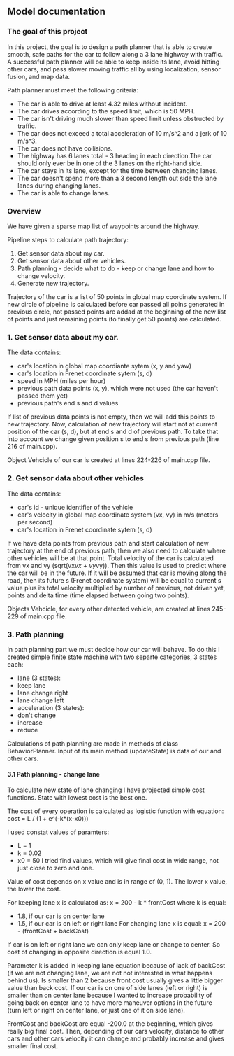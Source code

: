 ## Model documentation

### The goal of this project

In this project, the goal is to design a path planner that is able to create smooth, safe paths for the car to follow along a 3 lane highway with traffic. A successful path planner will be able to keep inside its lane, avoid hitting other cars, and pass slower moving traffic all by using localization, sensor fusion, and map data.

Path planner must meet the following criteria: 
* The car is able to drive at least 4.32 miles without incident.
* The car drives according to the speed limit, which is 50 MPH.
* The car isn't driving much slower than speed limit unless obstructed by traffic.
* The car does not exceed a total acceleration of 10 m/s^2 and a jerk of 10 m/s^3.
* The car does not have collisions.
* The highway has 6 lanes total - 3 heading in each direction.The car should only ever be in one of the 3 lanes on the right-hand side.
* The car stays in its lane, except for the time between changing lanes.
* The car doesn't spend more than a 3 second length out side the lane lanes during changing lanes.
* The car is able to change lanes.

### Overview

We have given a sparse map list of waypoints around the highway.

Pipeline steps to calculate path trajectory:
1. Get sensor data about my car.
2. Get sensor data about other vehicles.
3. Path planning - decide what to do - keep or change lane and how to change velocity.
4. Generate new trajectory.

Trajectory of the car is a list of 50 points in global map coordinate system. 
If new circle of pipeline is calculated before car passed all poins generated in previous circle, not passed points are addad at the beginning of the new list of points and just remaining points (to finally get 50 points) are calculated.

### 1. Get sensor data about my car.

The data contains:
* car's location in global map coordiante sytem (x, y and yaw)
* car's location in Frenet coordinate sytem (s, d)
* speed in MPH (miles per hour)
* previous path data points (x, y), which were not used (the car haven't passed them yet)
* previous path's end s and d values

If list of previous data points is not empty, then we will add this points to new trajectory. Now, calculation of new trajectory will start not at current position of the car (s, d), but at end s and d of previous path. To take that into account we change given position s to end s from previous path (line 216 of main.cpp).

Object Vehcicle of our car is created at lines 224-226 of main.cpp file. 

### 2. Get sensor data about other vehicles

The data contains:
* car's id - unique identifier of the vehicle
* car's velocity in global map coordinate system (vx, vy) in m/s (meters per second)
* car's location in Frenet coordinate sytem (s, d)

If we have data points from previous path and start calculation of new trajectory at the end of previous path, then we also need to calculate where other vehicles will be at that point.
Total velocity of the car is calculated from vx and vy (sqrt(vx*vx + vy*vy)).
Then this value is used to predict where the car will be in the future. If it will be assumed that car is moving along the road, then its future s (Frenet coordinate system) will be equal to current s value plus its total velocity multiplied by number of previous, not driven yet, points and delta time (time elapsed between going two points).

Objects Vehcicle, for every other detected vehicle, are created at lines 245-229 of main.cpp file. 

### 3. Path planning

In path planning part we must decide how our car will behave. To do this I created simple finite state machine with two separte categories, 3 states each:
* lane (3 states): 
 * keep lane
 * lane change right
 * lane change left 
* acceleration (3 states): 
 * don't change
 * increase
 * reduce

Calculations of path planning are made in methods of class BehaviorPlanner. Input of its main method (updateState) is data of our and other cars.

#### 3.1 Path planning - change lane

To calculate new state of lane changing I have projected simple cost functions. State with lowest cost is the best one.

The cost of every operation is calculated as logistic function with equation:
cost = L / (1 + e^(-k*(x-x0)))

I used constat values of paramters:
* L = 1
* k = 0.02
* x0 = 50
I tried find values, which will give final cost in wide range, not just close to zero and one.

Value of cost depends on x value and is in range of (0, 1). The lower x value, the lower the cost.

For keeping lane x is calculated as:
x = 200 - k * frontCost
where k is equal:
* 1.8, if our car is on center lane
* 1.5, if our car is on left or right lane
For changing lane x is equal:
x = 200 - (frontCost + backCost)

If car is on left or right lane we can only keep lane or change to center. So cost of changing in opposite direction is equal 1.0.

Parameter k is added in keeping lane equation because of lack of backCost (if we are not changing lane, we are not not interested in what happens behind us). Is smaller than 2 because front cost usually gives a little bigger value than back cost. If our car is on one of side lanes (left or right) is smaller than on center lane because I wanted to increase probability of going back on center lane to have more maneuver options in the future (turn left or right on center lane, or just one of it on side lane).

FrontCost and backCost are equal -200.0 at the beginning, which gives really big final cost. Then, depending of our cars velocity, distance to other cars and other cars velocity it can change and probably increase and gives smaller final cost.
